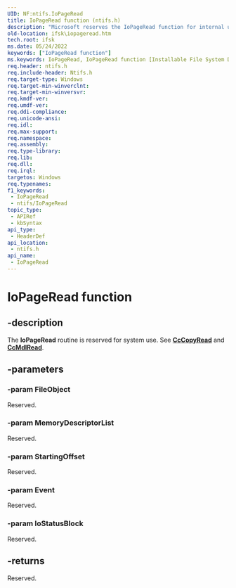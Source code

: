 ```yaml
---
UID: NF:ntifs.IoPageRead
title: IoPageRead function (ntifs.h)
description: "Microsoft reserves the IoPageRead function for internal use only. Don't use this function in your code."
old-location: ifsk\iopageread.htm
tech.root: ifsk
ms.date: 05/24/2022
keywords: ["IoPageRead function"]
ms.keywords: IoPageRead, IoPageRead function [Installable File System Drivers], ifsk.iopageread, ioref_2c5776f2-eef8-49e5-ade1-3ed0edcd6102.xml, ntifs/IoPageRead
req.header: ntifs.h
req.include-header: Ntifs.h
req.target-type: Windows
req.target-min-winverclnt: 
req.target-min-winversvr: 
req.kmdf-ver: 
req.umdf-ver: 
req.ddi-compliance: 
req.unicode-ansi: 
req.idl: 
req.max-support: 
req.namespace: 
req.assembly: 
req.type-library: 
req.lib: 
req.dll: 
req.irql: 
targetos: Windows
req.typenames: 
f1_keywords:
 - IoPageRead
 - ntifs/IoPageRead
topic_type:
 - APIRef
 - kbSyntax
api_type:
 - HeaderDef
api_location:
 - ntifs.h
api_name:
 - IoPageRead
---
```


# IoPageRead function

## -description

The **IoPageRead** routine is reserved for system use. See [**CcCopyRead**](nf-ntifs-cccopyread.md) and [**CcMdlRead**](/previous-versions/ff539159(v=vs.85)).

## -parameters

### -param FileObject

Reserved.

### -param MemoryDescriptorList

Reserved.

### -param StartingOffset

Reserved.

### -param Event

Reserved.

### -param IoStatusBlock

Reserved.

## -returns

Reserved.
